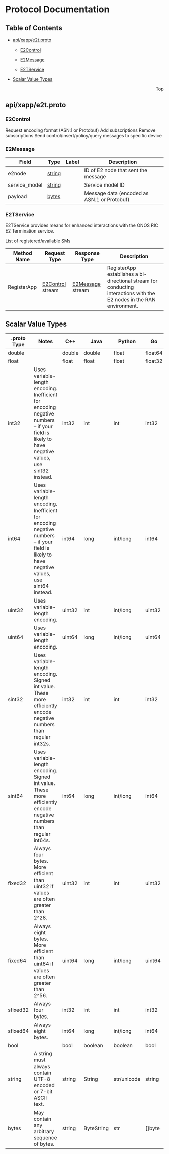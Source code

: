 # Protocol Documentation
<a name="top"></a>

## Table of Contents

- [api/xapp/e2t.proto](#api/xapp/e2t.proto)
    - [E2Control](#onos.e2t.xapp.E2Control)
    - [E2Message](#onos.e2t.xapp.E2Message)
  
    - [E2TService](#onos.e2t.xapp.E2TService)
  
- [Scalar Value Types](#scalar-value-types)



<a name="api/xapp/e2t.proto"></a>
<p align="right"><a href="#top">Top</a></p>

## api/xapp/e2t.proto



<a name="onos.e2t.xapp.E2Control"></a>

### E2Control
Request encoding format (ASN.1 or Protobuf)
Add subscriptions
Remove subscriptions
Send control/insert/policy/query messages to specific device






<a name="onos.e2t.xapp.E2Message"></a>

### E2Message



| Field | Type | Label | Description |
| ----- | ---- | ----- | ----------- |
| e2node | [string](#string) |  | ID of E2 node that sent the message |
| service_model | [string](#string) |  | Service model ID |
| payload | [bytes](#bytes) |  | Message data (encoded as ASN.1 or Protobuf) |





 

 

 


<a name="onos.e2t.xapp.E2TService"></a>

### E2TService
E2TService provides means for enhanced interactions with the ONOS RIC E2 Termination service.

List of registered/available SMs

| Method Name | Request Type | Response Type | Description |
| ----------- | ------------ | ------------- | ------------|
| RegisterApp | [E2Control](#onos.e2t.xapp.E2Control) stream | [E2Message](#onos.e2t.xapp.E2Message) stream | RegisterApp establishes a bi-directional stream for conducting interactions with the E2 nodes in the RAN environment. |

 



## Scalar Value Types

| .proto Type | Notes | C++ | Java | Python | Go | C# | PHP | Ruby |
| ----------- | ----- | --- | ---- | ------ | -- | -- | --- | ---- |
| <a name="double" /> double |  | double | double | float | float64 | double | float | Float |
| <a name="float" /> float |  | float | float | float | float32 | float | float | Float |
| <a name="int32" /> int32 | Uses variable-length encoding. Inefficient for encoding negative numbers – if your field is likely to have negative values, use sint32 instead. | int32 | int | int | int32 | int | integer | Bignum or Fixnum (as required) |
| <a name="int64" /> int64 | Uses variable-length encoding. Inefficient for encoding negative numbers – if your field is likely to have negative values, use sint64 instead. | int64 | long | int/long | int64 | long | integer/string | Bignum |
| <a name="uint32" /> uint32 | Uses variable-length encoding. | uint32 | int | int/long | uint32 | uint | integer | Bignum or Fixnum (as required) |
| <a name="uint64" /> uint64 | Uses variable-length encoding. | uint64 | long | int/long | uint64 | ulong | integer/string | Bignum or Fixnum (as required) |
| <a name="sint32" /> sint32 | Uses variable-length encoding. Signed int value. These more efficiently encode negative numbers than regular int32s. | int32 | int | int | int32 | int | integer | Bignum or Fixnum (as required) |
| <a name="sint64" /> sint64 | Uses variable-length encoding. Signed int value. These more efficiently encode negative numbers than regular int64s. | int64 | long | int/long | int64 | long | integer/string | Bignum |
| <a name="fixed32" /> fixed32 | Always four bytes. More efficient than uint32 if values are often greater than 2^28. | uint32 | int | int | uint32 | uint | integer | Bignum or Fixnum (as required) |
| <a name="fixed64" /> fixed64 | Always eight bytes. More efficient than uint64 if values are often greater than 2^56. | uint64 | long | int/long | uint64 | ulong | integer/string | Bignum |
| <a name="sfixed32" /> sfixed32 | Always four bytes. | int32 | int | int | int32 | int | integer | Bignum or Fixnum (as required) |
| <a name="sfixed64" /> sfixed64 | Always eight bytes. | int64 | long | int/long | int64 | long | integer/string | Bignum |
| <a name="bool" /> bool |  | bool | boolean | boolean | bool | bool | boolean | TrueClass/FalseClass |
| <a name="string" /> string | A string must always contain UTF-8 encoded or 7-bit ASCII text. | string | String | str/unicode | string | string | string | String (UTF-8) |
| <a name="bytes" /> bytes | May contain any arbitrary sequence of bytes. | string | ByteString | str | []byte | ByteString | string | String (ASCII-8BIT) |

